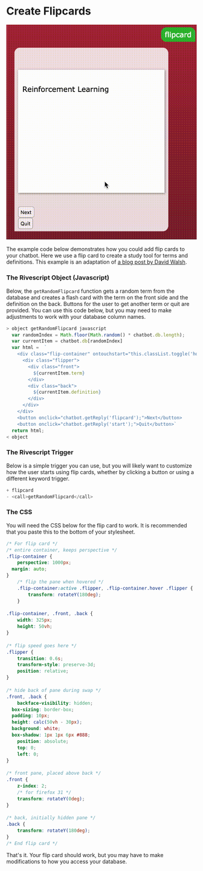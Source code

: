 # Create Flipcards

![](../.gitbook/assets/flipcard.gif)

The example code below demonstrates how you could add flip cards to your chatbot. Here we use a flip card to create a study tool for terms and definitions. This example is an adaptation of [a blog post by David Walsh](https://davidwalsh.name/css-flip).

### The Rivescript Object \(Javascript\)

Below, the `getRandomFlipcard` function gets a random term from the database and creates a flash card with the term on the front side and the definition on the back. Buttons for the user to get another term or quit are provided. You can use this code below, but you may need to make adjustments to work with your database column names.

```javascript
> object getRandomFlipcard javascript
  var randomIndex = Math.floor(Math.random() * chatbot.db.length);
  var currentItem = chatbot.db[randomIndex]
  var html =  `
    <div class="flip-container" ontouchstart="this.classList.toggle('hover');">
      <div class="flipper">
        <div class="front">
          ${currentItem.term}
        </div>
        <div class="back">
          ${currentItem.definition}
        </div>
      </div>
    </div>
    <button onclick="chatbot.getReply('flipcard');">Next</button>
    <button onclick="chatbot.getReply('start');">Quit</button>`
  return html;
< object
```

### The Rivescript Trigger

Below is a simple trigger you can use, but you will likely want to customize how the user starts using flip cards, whether by clicking a button or using a different keyword trigger.

```javascript
+ flipcard
- <call>getRandomFlipcard</call>
```

### The CSS

You will need the CSS below for the flip card to work. It is recommended that you paste this to the bottom of your stylesheet.

```css
/* For flip card */
/* entire container, keeps perspective */
.flip-container {
	perspective: 1000px;
  margin: auto;
}
	/* flip the pane when hovered */
	.flip-container:active .flipper, .flip-container.hover .flipper {
		transform: rotateY(180deg);
	}

.flip-container, .front, .back {
	width: 325px;
	height: 50vh;
}

/* flip speed goes here */
.flipper {
	transition: 0.6s;
	transform-style: preserve-3d;
	position: relative;
}

/* hide back of pane during swap */
.front, .back {
	backface-visibility: hidden;
  box-sizing: border-box;
  padding: 10px;
  height: calc(50vh - 30px);
  background: white;
  box-shadow: 1px 1px 6px #888;
	position: absolute;
	top: 0;
	left: 0;
}

/* front pane, placed above back */
.front {
	z-index: 2;
	/* for firefox 31 */
	transform: rotateY(0deg);
}

/* back, initially hidden pane */
.back {
	transform: rotateY(180deg);
}
/* End flip card */
```

That's it. Your flip card should work, but you may have to make modifications to how you access your database.

